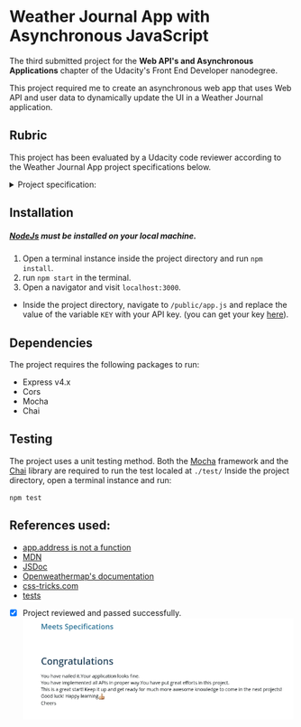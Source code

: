 # Weather Journal App with Asynchronous JavaScript

The third submitted project for the **Web API's and Asynchronous Applications**
chapter of the Udacity's Front End Developer nanodegree.

This project required me to create an asynchronous web app that uses Web API
and user data to dynamically update the UI in a Weather Journal application.

## Rubric

This project has been evaluated by a Udacity code reviewer according to the Weather Journal App project specifications below.

<details>
<summary>Project specification:</summary>
<img src="repo_images/weatherApp-specifications.png"/>
</details>

## Installation

##### [NodeJs](https://nodejs.org/en/) must be installed on your local machine.

1. Open a terminal instance inside the project directory and run `npm install`.
2. run `npm start` in the terminal.
3. Open a navigator and visit `localhost:3000`.

- Inside the project directory, navigate to `/public/app.js` and replace the value of the variable `KEY` with your API key. (you can get your key [here](https://home.openweathermap.org/)).

## Dependencies

The project requires the following packages to run:

- Express v4.x
- Cors
- Mocha
- Chai

## Testing

The project uses a unit testing method.
Both the [Mocha](https://mochajs.org/) framework and the [Chai](https://www.chaijs.com/) library are required to run the test localed at `./test/`
Inside the project directory, open a terminal instance and run:

```
npm test
```

## References used:

- [app.address is not a function](https://stackoverflow.com/questions/33986863/mocha-api-testing-getting-typeerror-app-address-is-not-a-function)
- [MDN](https://developer.mozilla.org)
- [JSDoc](https://jsdoc.app/)
- [Openweathermap's documentation](https://openweathermap.org/current#data)
- [css-tricks.com](https://css-tricks.com/almanac/properties/b/backdrop-filter/)
- [tests](https://www.chaijs.com/guide/styles/)

- [x] Project reviewed and passed successfully.
      ![alt text](repo_images/review.png)
